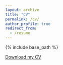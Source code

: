 ```yaml
---
layout: archive
title: "CV"
permalink: /cv/
author_profile: true
redirect_from:
  - /resume
---
```


{% include base_path %}

[Download my CV](https://masumiyano.github.io/Masumi_Yano_CV.pdf)
